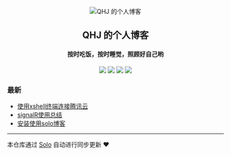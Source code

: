 <p align="center"><img alt="QHJ 的个人博客" src="https://static.b3log.org/images/brand/solo-32.png"></p><h2 align="center">
QHJ 的个人博客
</h2>

<h4 align="center">按时吃饭，按时睡觉，照顾好自己哟</h4>
<p align="center"><a title="QHJ 的个人博客" target="_blank" href="https://github.com/quhuijia/solo-blog"><img src="https://img.shields.io/github/last-commit/quhuijia/solo-blog.svg?style=flat-square&color=FF9900"></a>
<a title="GitHub repo size in bytes" target="_blank" href="https://github.com/quhuijia/solo-blog"><img src="https://img.shields.io/github/repo-size/quhuijia/solo-blog.svg?style=flat-square"></a>
<a title="Solo Version" target="_blank" href="https://github.com/b3log/solo/releases"><img src="https://img.shields.io/badge/solo-3.6.7-f1e05a.svg?style=flat-square&color=blueviolet"></a>
<a title="Hits" target="_blank" href="https://github.com/b3log/hits"><img src="https://hits.b3log.org/quhuijia/solo-blog.svg"></a></p>

### 最新

* [使用xshell终端连接腾讯云](http://orzwizard.vip/articles/2019/11/20/1574231665415.html)
* [signalR使用总结](http://orzwizard.vip/articles/2019/11/18/1574054180349.html)
* [安装使用solo博客](http://orzwizard.vip/articles/2019/11/18/1574043748049.html)



---

本仓库通过 [Solo](https://github.com/b3log/solo) 自动进行同步更新 ❤️ 